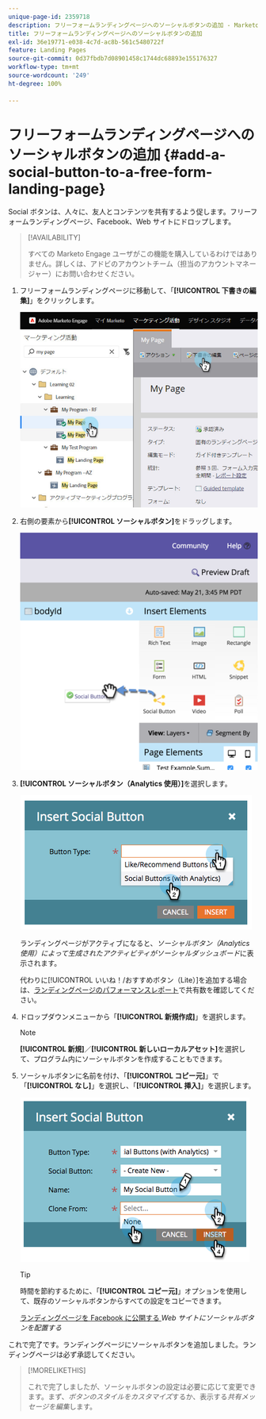 ```yaml
---
unique-page-id: 2359718
description: フリーフォームランディングページへのソーシャルボタンの追加 - Marketo ドキュメント - 製品ドキュメント
title: フリーフォームランディングページへのソーシャルボタンの追加
exl-id: 36e19771-e038-4c7d-ac8b-561c5480722f
feature: Landing Pages
source-git-commit: 0d37fbdb7d08901458c1744dc68893e155176327
workflow-type: tm+mt
source-wordcount: '249'
ht-degree: 100%

---
```


# フリーフォームランディングページへのソーシャルボタンの追加 {#add-a-social-button-to-a-free-form-landing-page}

Social ボタンは、人々に、友人とコンテンツを共有するよう促します。フリーフォームランディングページ、Facebook、Web サイトにドロップします。

>[!AVAILABILITY]
>
>すべての Marketo Engage ユーザがこの機能を購入しているわけではありません。詳しくは、アドビのアカウントチーム（担当のアカウントマネージャー）にお問い合わせください。

1. フリーフォームランディングページに移動して、「**[!UICONTROL 下書きの編集]**」をクリックします。

   ![](assets/scoring.jpg)

1. 右側の要素から&#x200B;**[!UICONTROL ソーシャルボタン]**&#x200B;をドラッグします。

   ![](assets/image2015-5-21-15-3a47-3a46.png)

1. **[!UICONTROL ソーシャルボタン（Analytics 使用）]**&#x200B;を選択します。

   ![](assets/image2014-9-17-10-3a35-3a13.png)

   ランディングページがアクティブになると、_ソーシャルボタン（Analytics 使用）によって生成されたアクティビティがソーシャルダッシュボード_&#x200B;に表示されます。

   代わりに[!UICONTROL いいね！/おすすめボタン（Lite）]を追加する場合は、[ランディングページのパフォーマンスレポート](/help/marketo/product-docs/demand-generation/landing-pages/understanding-landing-pages/landing-page-performance-report.md)で共有数を確認してください。

1. ドロップダウンメニューから「**[!UICONTROL 新規作成]**」を選択します。

   >[!NOTE]
   >
   >**[!UICONTROL 新規]**／**[!UICONTROL 新しいローカルアセット]**&#x200B;を選択して、プログラム内にソーシャルボタンを作成することもできます。

1. ソーシャルボタンに名前を付け、「**[!UICONTROL コピー元]**」で「**[!UICONTROL なし]**」を選択し、「**[!UICONTROL 挿入]**」を選択します。

   ![](assets/image2014-9-17-10-3a35-3a26.png)

   >[!TIP]
   >
   >時間を節約するために、「**[!UICONTROL コピー元]**」オプションを使用して、既存のソーシャルボタンからすべての設定をコピーできます。

   [ランディングページを Facebook に公開する ](/help/marketo/product-docs/demand-generation/facebook/publish-landing-pages-to-facebook.md)_Web サイトにソーシャルボタンを配置する_

これで完了です。ランディングページにソーシャルボタンを追加しました。ランディングページは必ず承認してください。

>[!MORELIKETHIS]
>
>これで完了しましたが、ソーシャルボタンの設定は必要に応じて変更できます。まず、_ボタンのスタイルをカスタマイズ_&#x200B;するか、表示する&#x200B;_共有メッセージを編集_&#x200B;します。
